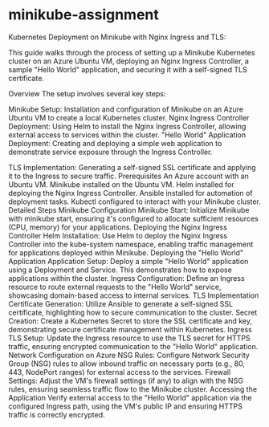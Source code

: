 # minikube-assignment

Kubernetes Deployment on Minikube with Nginx Ingress and TLS:

This guide walks through the process of setting up a Minikube Kubernetes cluster on an Azure Ubuntu VM, deploying an Nginx Ingress Controller, a sample "Hello World" application, and securing it with a self-signed TLS certificate.

Overview
The setup involves several key steps:

Minikube Setup:
Installation and configuration of Minikube on an Azure Ubuntu VM to create a local Kubernetes cluster.
Nginx Ingress Controller Deployment: Using Helm to install the Nginx Ingress Controller, allowing external access to services within the cluster.
"Hello World" Application Deployment: Creating and deploying a simple web application to demonstrate service exposure through the Ingress Controller.

TLS Implementation:
Generating a self-signed SSL certificate and applying it to the Ingress to secure traffic.
Prerequisites
An Azure account with an Ubuntu VM.
Minikube installed on the Ubuntu VM.
Helm installed for deploying the Nginx Ingress Controller.
Ansible installed for automation of deployment tasks.
Kubectl configured to interact with your Minikube cluster.
Detailed Steps
Minikube Configuration
Minikube Start: Initialize Minikube with minikube start, ensuring it's configured to allocate sufficient resources (CPU, memory) for your applications.
Deploying the Nginx Ingress Controller
Helm Installation: Use Helm to deploy the Nginx Ingress Controller into the kube-system namespace, enabling traffic management for applications deployed within Minikube.
Deploying the "Hello World" Application
Application Setup: Deploy a simple "Hello World" application using a Deployment and Service. This demonstrates how to expose applications within the cluster.
Ingress Configuration: Define an Ingress resource to route external requests to the "Hello World" service, showcasing domain-based access to internal services.
TLS Implementation
Certificate Generation: Utilize Ansible to generate a self-signed SSL certificate, highlighting how to secure communication to the cluster.
Secret Creation: Create a Kubernetes Secret to store the SSL certificate and key, demonstrating secure certificate management within Kubernetes.
Ingress TLS Setup: Update the Ingress resource to use the TLS secret for HTTPS traffic, ensuring encrypted communication to the "Hello World" application.
Network Configuration on Azure
NSG Rules: Configure Network Security Group (NSG) rules to allow inbound traffic on necessary ports (e.g., 80, 443, NodePort ranges) for external access to the services.
Firewall Settings: Adjust the VM's firewall settings (if any) to align with the NSG rules, ensuring seamless traffic flow to the Minikube cluster.
Accessing the Application
Verify external access to the "Hello World" application via the configured Ingress path, using the VM's public IP and ensuring HTTPS traffic is correctly encrypted.
